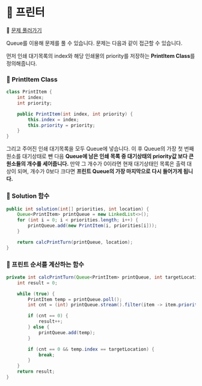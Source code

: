 # :page_facing_up: 프린터

:link: [문제 풀러가기](https://programmers.co.kr/learn/courses/30/lessons/42587)


Queue를 이용해 문제를 풀 수 있습니다. 문제는 다음과 같이 접근할 수 있습니다.  

먼저 인쇄 대기목록의 index와 해당 인쇄물의 priority를 저장하는 **PrintItem Class**를 정의해줍니다.
### __:seedling: PrintItem Class__

```java
class PrintItem {
    int index;
    int priority;

    public PrintItem(int index, int priority) {
        this.index = index;
        this.priority = priority;
    }
}
```
그리고 주어진 인쇄 대기목록을 모두 Queue에 넣습니다. 이 후 Queue의 가장 첫 번째 원소를 대기상태로 뺀 다음 **Queue에 남은 인쇄 목록 중 대기상태의 priority값 보다 큰 원소들의 개수를 세어줍니다.** 만약 그 개수가 0이라면 현재 대기상태인 목록은 출력 대상이 되며, 개수가 0보다 크다면 **프린트 Queue의 가장 마지막으로 다시 들어가게 됩니다.**


### __:seedling: Solution 함수__
```java
public int solution(int[] priorities, int location) {
    Queue<PrintItem> printQueue = new LinkedList<>();
    for (int i = 0; i < priorities.length; i++) {
        printQueue.add(new PrintItem(i, priorities[i]));
    }

    return calcPrintTurn(printQueue, location);
}
```

### __:seedling: 프린트 순서를 계산하는 함수__
```java
private int calcPrintTurn(Queue<PrintItem> printQueue, int targetLocation) {
    int result = 0;

    while (true) {
        PrintItem temp = printQueue.poll();
        int cnt = (int) printQueue.stream().filter(item -> item.priority > temp.priority).count();

        if (cnt == 0) {
            result++;
        } else {
            printQueue.add(temp);
        }

        if (cnt == 0 && temp.index == targetLocation) {
            break;
        }
    }
    return result;
}
```

